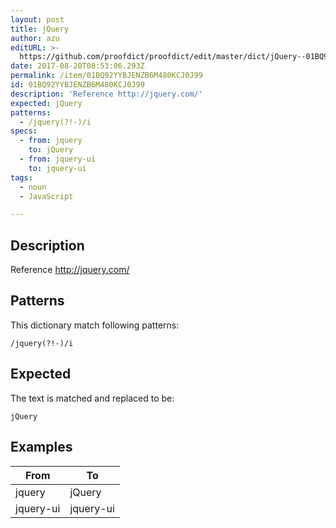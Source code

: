 ```yaml
---
layout: post
title: jQuery
author: azu
editURL: >-
  https://github.com/proofdict/proofdict/edit/master/dict/jQuery--01BQ92YYBJENZB6M480KCJ0J99.yml
date: 2017-08-20T08:53:06.293Z
permalink: /item/01BQ92YYBJENZB6M480KCJ0J99
id: 01BQ92YYBJENZB6M480KCJ0J99
description: 'Reference http://jquery.com/'
expected: jQuery
patterns:
  - /jquery(?!-)/i
specs:
  - from: jquery
    to: jQuery
  - from: jquery-ui
    to: jquery-ui
tags:
  - noun
  - JavaScript

---
```


## Description

Reference http://jquery.com/

## Patterns

This dictionary match following patterns:

    /jquery(?!-)/i

## Expected

The text is matched and replaced to be:

    jQuery

## Examples

| From      | To        |
| --------- | --------- |
| jquery    | jQuery    |
| jquery-ui | jquery-ui |
